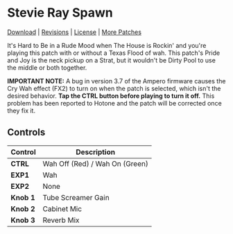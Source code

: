 # Stevie Ray Spawn

[Download](https://github.com/markfeit/ampero/raw/master/patches/Stevie-Ray-Spawn.prst) | [Revisions](https://github.com/markfeit/ampero/commits/master/patches/Stevie-Ray-Spawn.prst) | [License](README.md#License) | [More Patches](https://github.com/markfeit/ampero/tree/master/patches)

It's Hard to Be in a Rude Mood when The House is Rockin' and you're
playing this patch with or without a Texas Flood of wah.  This patch's
Pride and Joy is the neck pickup on a Strat, but it wouldn't be Dirty
Pool to use the middle or both together.


**IMPORTANT NOTE:** A bug in version 3.7 of the Ampero firmware causes
the Cry Wah effect (FX2) to turn on when the patch is selected, which
isn't the desired behavior.  **Tap the CTRL button before playing to
turn it off.**  This problem has been reported to Hotone and the patch
will be corrected once they fix it.


## Controls

| Control | Description |
| ------- | ----------- |
| **CTRL** | Wah Off (Red) / Wah On (Green) |
| **EXP1** | Wah |
| **EXP2** | None |
| **Knob 1** | Tube Screamer Gain |
| **Knob 2** | Cabinet Mic |
| **Knob 3** | Reverb Mix |

